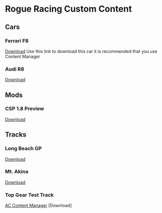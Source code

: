 # Rogue Racing Custom Content

## Cars

### Ferrari F8
[Download](content/rollovers_ferrari_f8_tributo.rar)
Use this link to download this car it is recommended that you use Content Manager

### Audi R8
[Download](https://mega.nz/file/UPYmTRjA#KQ5HWboz9FA2VbXnS00950i5m2fpiqIsptEWrg-wusE)

## Mods
### CSP 1.8 Preview
[Download](content/csp.zip)

## Tracks
### Long Beach GP
[Download](https://mega.nz/file/ugRy3RDI#Q_hpKjfS1k_bPFmO5dMNDa91Fh6EXD0uQmjKf0IH4PU)

### Mt. Akina
[Download](https://drive.google.com/file/d/1QT7TpMaD4md6f4yQ0yLuOmodyNvI7k0o/view)

### Top Gear Test Track
[AC Content Manager](acmanager://install?url=https%3A%2F%2Ffiles.assettocorsaclub.com%2Ffile%2Facclub-files%2Fd4b240%2Ftopgear101.zip)
[Download]
